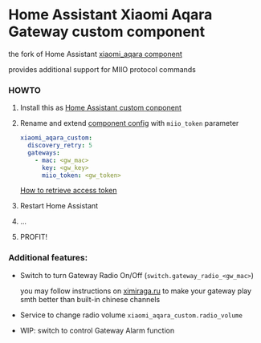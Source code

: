 # Home Assistant Xiaomi Aqara Gateway custom component

the fork of Home Assistant [xiaomi_aqara component](https://github.com/home-assistant/home-assistant/tree/dev/homeassistant/components/xiaomi_aqara)

provides additional support for MIIO protocol commands

### HOWTO

1. Install this as [Home Assistant custom conponent](https://developers.home-assistant.io/docs/en/creating_component_loading.html)
2. Rename and extend [component config](https://www.home-assistant.io/integrations/xiaomi_aqara/) with `miio_token` parameter
    ```yaml
    xiaomi_aqara_custom:
      discovery_retry: 5
      gateways:
        - mac: <gw_mac>
          key: <gw_key>
          miio_token: <gw_token>
    ```
   [How to retrieve access token](https://www.home-assistant.io/integrations/vacuum.xiaomi_miio/#retrieving-the-access-token)
   
3. Restart Home Assistant
4. ...
5. PROFIT! 
   
### Additional features:
- Switch to turn Gateway Radio On/Off (`switch.gateway_radio_<gw_mac>`)
    
    you may follow instructions on [ximiraga.ru](http://ximiraga.ru/i.php?chlang=en#install) to make your gateway play 
    smth better than built-in chinese channels
    
- Service to change radio volume `xiaomi_aqara_custom.radio_volume`

- WIP: switch to control Gateway Alarm function